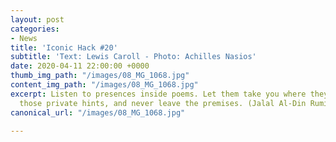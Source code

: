 ```yaml
---
layout: post
categories:
- News
title: 'Iconic Hack #20'
subtitle: 'Text: Lewis Caroll - Photo: Achilles Nasios'
date: 2020-04-11 22:00:00 +0000
thumb_img_path: "/images/08_MG_1068.jpg"
content_img_path: "/images/08_MG_1068.jpg"
excerpt: Listen to presences inside poems. Let them take you where they will. Follow
  those private hints, and never leave the premises. (Jalal Al-Din Rumi)
canonical_url: "/images/08_MG_1068.jpg"

---
```

